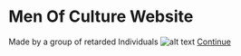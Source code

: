 # Men Of Culture Website
Made by a group of retarded Individuals
![alt text]()
<a href="#" class="button pill" onclick="location.href='Terms.html'">Continue</a>
